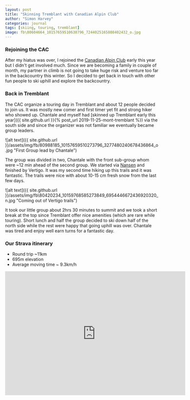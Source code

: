 ```yaml
---
layout: post
title: "Skinning Tremblant with Canadian Alpin Club"
author: "Simon Harvey"
categories: journal
tags: [skiing, touring, tremblant]
image: fb\80604664_10157659510638796_7244025165808402432_o.jpg
---
```


### Rejoining the CAC

After my hiatus was over, I rejoined the [Canadian Alpin Club](http://dev.accmontreal.ca/) early this year but I didn't get involved much.  Since we are becoming a family in couple of month, my partner in climb is not going to take huge risk and venture too far in the backcountry this winter.  So I decided to get back in touch with other fun people to ski uphill and explore the backcountry.

### Back in Tremblant

The CAC organize a touring day in Tremblant and about 12 people decided to join us.  It was mostly new comer and first timer yet fit and strong hiker who showed up.  Chantale and myself had [skinned up Tremblant early this year]({{ site.github.url }}{% post_url 2019-11-25-mont-tremblant %}) via the south side and since the organizer was not familiar we eventually became group leaders.

![alt text]({{ site.github.url }}/assets/img/fb/80988185_10157659510273796_3277480240678436864_o.jpg "First Group lead by Chantale")

The group was divided in two, Chantale with the front sub-group whom were ~12 min ahead of the second group.  We started via [Nansen](https://www.tremblant.ca/things-to-do/activities/alpine-touring) and finished by Vertigo.  It was my second time hiking up this trails and it was fantastic.  The trails were nice with about 10-15 cm fresh snow from the last few days.

![alt text]({{ site.github.url }}/assets/img/fb\80420234_10159768585273849_6954446672436920320_n.jpg "Coming out of Vertigo trails")

It took our little group about 2hrs 30 minutes to summit and we took a short break at the top since Tremblant offer nice amenities (which are rare while touring).  Short lunch and half the group decided to ski down half of the north side while the rest were happy that going uphill was over.  Chantale was tired and enjoy well earn turns for a fantastic day.

### Our Strava itinerary

* Round trip ~11km
* 695m elevation
* Average moving time ~ 9.3km/h

<iframe height='405' width='590' frameborder='0' allowtransparency='true' scrolling='no' src='https://www.strava.com/activities/2947630392/embed/28a777846bf7e526b6f08b918aa217d936667587'></iframe>
